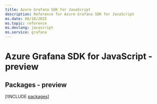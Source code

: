 ```yaml
---
title: Azure Grafana SDK for JavaScript
description: Reference for Azure Grafana SDK for JavaScript
ms.date: 08/18/2025
ms.topic: reference
ms.devlang: javascript
ms.service: grafana
---
```

# Azure Grafana SDK for JavaScript - preview
## Packages - preview
[!INCLUDE [packages](grafana-index.md)]